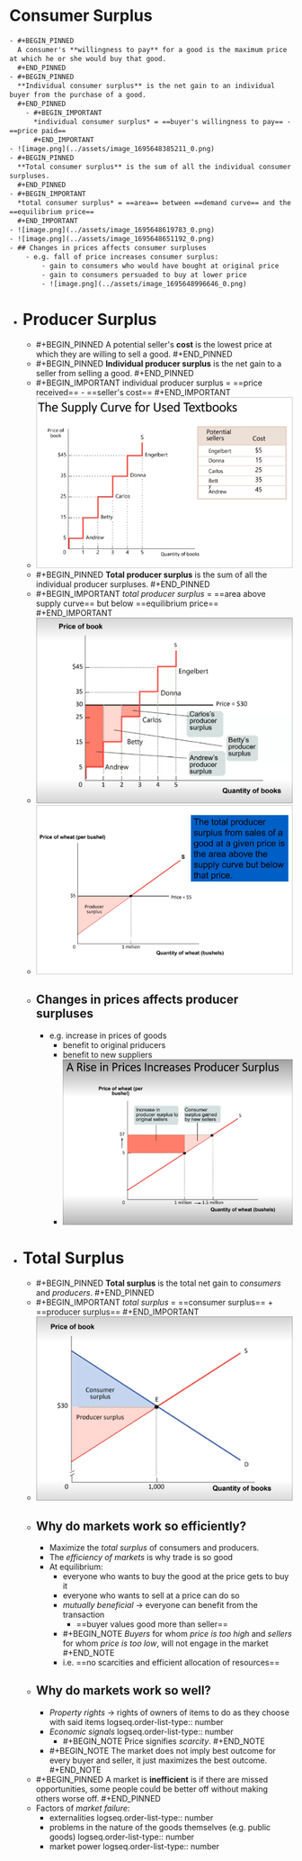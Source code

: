 # Consumer Surplus
	- #+BEGIN_PINNED
	  A consumer's **willingness to pay** for a good is the maximum price at which he or she would buy that good.
	  #+END_PINNED
	- #+BEGIN_PINNED
	  **Individual consumer surplus** is the net gain to an individual buyer from the purchase of a good. 
	  #+END_PINNED
		- #+BEGIN_IMPORTANT
		  *individual consumer surplus* = ==buyer's willingness to pay== - ==price paid==
		  #+END_IMPORTANT
	- ![image.png](../assets/image_1695648385211_0.png)
	- #+BEGIN_PINNED
	  **Total consumer surplus** is the sum of all the individual consumer surpluses. 
	  #+END_PINNED
	- #+BEGIN_IMPORTANT
	  *total consumer surplus* = ==area== between ==demand curve== and the ==equilibrium price==
	  #+END_IMPORTANT
	- ![image.png](../assets/image_1695648619783_0.png)
	- ![image.png](../assets/image_1695648651192_0.png)
	- ## Changes in prices affects consumer surpluses
		- e.g. fall of price increases consumer surplus:
			- gain to consumers who would have bought at original price
			- gain to consumers persuaded to buy at lower price
			- ![image.png](../assets/image_1695648996646_0.png)
- # Producer Surplus
	- #+BEGIN_PINNED
	  A potential seller's **cost** is the lowest price at which they are willing to sell a good.
	  #+END_PINNED
	- #+BEGIN_PINNED
	  **Individual producer surplus** is the net gain to a seller from selling a good.
	  #+END_PINNED
	- #+BEGIN_IMPORTANT
	  individual producer surplus = ==price received== - ==seller's cost==
	  #+END_IMPORTANT
	- ![image.png](../assets/image_1695649290027_0.png)
	- #+BEGIN_PINNED
	  **Total producer surplus** is the sum of all the individual producer surpluses.
	  #+END_PINNED
	- #+BEGIN_IMPORTANT
	  *total producer surplus* = ==area above supply curve== but below ==equilibrium price==
	  #+END_IMPORTANT
	- ![image.png](../assets/image_1695649361845_0.png)
	- ![image.png](../assets/image_1695649482152_0.png)
	- ## Changes in prices affects producer surpluses
		- e.g. increase in prices of goods
			- benefit to original priducers
			- benefit to new suppliers
			- ![image.png](../assets/image_1695649598054_0.png)
- # Total Surplus
	- #+BEGIN_PINNED
	  **Total surplus** is the total net gain to *consumers* and *producers*.
	  #+END_PINNED
	- #+BEGIN_IMPORTANT
	  *total surplus* = ==consumer surplus== + ==producer surplus==
	  #+END_IMPORTANT
	- ![image.png](../assets/image_1695649798646_0.png)
	- ## Why do markets work so efficiently?
		- Maximize the *total surplus* of consumers and producers.
		- The *efficiency of markets* is why trade is so good
		- At equilibrium:
			- everyone who wants to buy the good at the price gets to buy it
			- everyone who wants to sell at a price can do so
			- *mutually beneficial* -> everyone can benefit from the transaction
				- ==buyer values good more than seller==
			- #+BEGIN_NOTE
			  *Buyers* for whom *price is too high* and *sellers* for whom *price is too low*, will not engage in the market
			  #+END_NOTE
			- i.e. ==no scarcities and efficient allocation of resources==
	- ## Why do markets work so well?
		- *Property rights* -> rights of owners of items to do as they choose with said items
		  logseq.order-list-type:: number
		- *Economic signals*
		  logseq.order-list-type:: number
			- #+BEGIN_NOTE
			  Price signifies *scarcity*.
			  #+END_NOTE
		- #+BEGIN_NOTE
		  The market does not imply best outcome for every buyer and seller, it just maximizes the best outcome.
		  #+END_NOTE
	- #+BEGIN_PINNED
	  A market is **inefficient** is if there are missed opportunities, some people could be better off without making others worse off.
	  #+END_PINNED
	- Factors of *market failure*:
		- externalities
		  logseq.order-list-type:: number
		- problems in the nature of the goods themselves (e.g. public goods)
		  logseq.order-list-type:: number
		- market power
		  logseq.order-list-type:: number